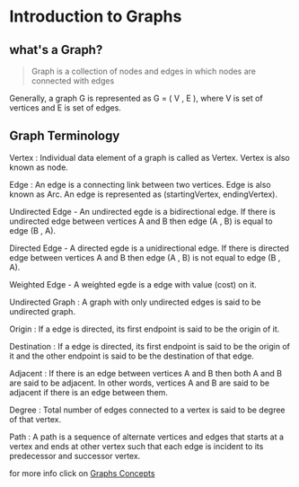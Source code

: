 # Introduction to Graphs

## what's a Graph?

> Graph is a collection of nodes and edges in which nodes are connected with edges

Generally, a graph G is represented as G = ( V , E ), where V is set of vertices and E is set of edges.

## Graph Terminology

Vertex
: Individual data element of a graph is called as Vertex. Vertex is also known as node.

Edge
: An edge is a connecting link between two vertices. Edge is also known as Arc. An edge is represented as (startingVertex, endingVertex).

Undirected Edge - An undirected egde is a bidirectional edge. If there is undirected edge between vertices A and B then edge (A , B) is equal to edge (B , A).

Directed Edge - A directed egde is a unidirectional edge. If there is directed edge between vertices A and B then edge (A , B) is not equal to edge (B , A).

Weighted Edge - A weighted egde is a edge with value (cost) on it.

Undirected Graph
: A graph with only undirected edges is said to be undirected graph.

Origin
: If a edge is directed, its first endpoint is said to be the origin of it.

Destination
: If a edge is directed, its first endpoint is said to be the origin of it and the other endpoint is said to be the destination of that edge.

Adjacent
: If there is an edge between vertices A and B then both A and B are said to be adjacent. In other words, vertices A and B are said to be adjacent if there is an edge between them.

Degree
: Total number of edges connected to a vertex is said to be degree of that vertex.

Path
: A path is a sequence of alternate vertices and edges that starts at a vertex and ends at other vertex such that each edge is incident to its predecessor and successor vertex.

for more info click on [Graphs Concepts](http://www.btechsmartclass.com/data_structures/introduction-to-graphs.html)
